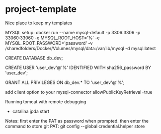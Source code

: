 # project-template
Nice place to keep my templates

MYSQL setup:
	docker run --name mysql-default -p 3306:3306 -p 33060:33060 -e MYSQL_ROOT_HOST='%' -e MYSQL_ROOT_PASSWORD='password' -v /sharedfolders/Docker/Volumes/mysql/data:/var/lib/mysql -d mysql:latest 

CREATE DATABASE db_dev;

CREATE USER 'user_dev'@'%' IDENTIFIED WITH sha256_password BY 'user_dev';

GRANT ALL PRIVILEGES ON db_dev.* TO 'user_dev'@'%';

add client option to your mysql-connector allowPublicKeyRetrieval=true

Running tomcat with remote debugging

- catalina jpda start 

Notes: 
 first enter the PAT as password when prompted. 
 then enter the command to store git PAT: git config --global credential.helper store
